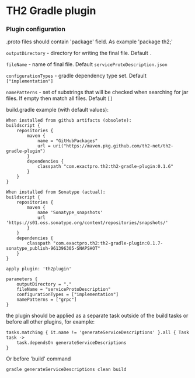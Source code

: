 # TH2 Gradle plugin

### Plugin configuration

.proto files should contain 'package' field. As example 'package th2;'

`outputDirectory` - directory for writing the final file. Default `.`

`fileName` - name of final file. Default `serviceProtoDescription.json`

`configurationTypes` - gradle dependency type set. Default `["implementation"]`

`namePatterns` - set of substrings that will be checked when searching for jar files. If empty then match all files. Default `[]`

build.gradle example (with default values): 
``` 
When installed from github artifacts (obsolete):
buildscript {
    repositories {
        maven {
            name = "GitHubPackages"
            url = uri("https://maven.pkg.github.com/th2-net/th2-gradle-plugin")
        }
        dependencies {
            classpath "com.exactpro.th2:th2-gradle-plugin:0.1.6"
        }
    }
}

When installed from Sonatype (actual):
buildscript {
    repositories {
        maven {
            name 'Sonatype_snapshots'
            url 'https://s01.oss.sonatype.org/content/repositories/snapshots/'
        }
    }
    dependencies {
        classpath "com.exactpro.th2:th2-gradle-plugin:0.1.7-sonatype_publish-961396305-SNAPSHOT"
    }
}

apply plugin: 'th2plugin'

parameters {
    outputDirectory = "."
    fileName = "serviceProtoDescription"
    configurationTypes = ["implementation"]
    namePatterns = ["grpc"]
}

```

the plugin should be applied as a separate task outside of the build tasks or before all other plugins, for example:
```
tasks.matching { it.name != 'generateServiceDescriptions' }.all { Task task ->
    task.dependsOn generateServiceDescriptions
}
```

Or before 'build' command

```
gradle generateServiceDescriptions clean build
```